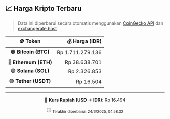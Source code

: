 

<!-- HARGA_KRIPTO -->
## 📈 Harga Kripto Terbaru

> Data ini diperbarui secara otomatis menggunakan [CoinGecko API](https://www.coingecko.com/) dan [exchangerate.host](https://exchangerate.host/)

<div align="center">

| 🪙 Token | 💰 Harga (IDR) |
|:------:|---------------:|
| 🟠 **Bitcoin (BTC)**   | Rp 1.711.279.136 |
| 🔵 **Ethereum (ETH)**  | Rp 38.638.701 |
| 🟣 **Solana (SOL)**    | Rp 2.326.853 |
| 🟢 **Tether (USDT)**   | Rp 16.504 |

---

💱 **Kurs Rupiah (USD → IDR)**: Rp 16.494

🕒 <sub>Terakhir diperbarui: 24/6/2025, 04.58.32</sub>

</div>
<!-- /HARGA_KRIPTO -->